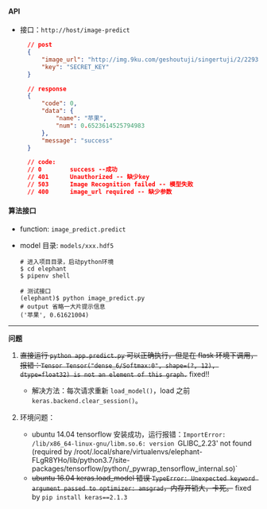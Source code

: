 #### API

- 接口：`http://host/image-predict`

  ```json
    // post
    {
        "image_url": "http://img.9ku.com/geshoutuji/singertuji/2/2293/2293_2.jpg",
        "key": "SECRET_KEY"
    }

    // response
    {
        "code": 0,
        "data": {
            "name": "苹果",
            "num": 0.6523614525794983
        },
        "message": "success"
    }  

    // code:
    // 0        success	--成功
    // 401      Unauthorized -- 缺少key
    // 503      Image Recognition failed -- 模型失败
    // 400      image_url required -- 缺少参数
    ```

#### 算法接口

- function: `image_predict.predict`
- model 目录: `models/xxx.hdf5`

    ```
    # 进入项目目录，启动python环境
    $ cd elephant
    $ pipenv shell

    # 测试接口
    (elephant)$ python image_predict.py
    # output 省略一大片提示信息
    ('苹果', 0.61621004)
    ```

---

**问题**

1. ~~直接运行 `python app.predict.py` 可以正确执行，但是在 flask 环境下调用，报错：`Tensor Tensor("dense_6/Softmax:0", shape=(?, 12), dtype=float32) is not an element of this graph.`~~ fixed!! 
  
    - 解决方法：每次请求重新 `load_model()`，load 之前 `keras.backend.clear_session()`。
    
2. 环境问题：

    - ubuntu 14.04 tensorflow 安装成功，运行报错：`ImportError: /lib/x86_64-linux-gnu/libm.so.6: version `GLIBC_2.23' not found (required by /root/.local/share/virtualenvs/elephant-FLgR8YHo/lib/python3.7/site-packages/tensorflow/python/_pywrap_tensorflow_internal.so)`
    - ~~ubuntu 16.04 keras.load_model 错误 `TypeError: Unexpected keyword argument passed to optimizer: amsgrad`，内存开销大，卡死。~~ fixed by `pip install keras==2.1.3`
